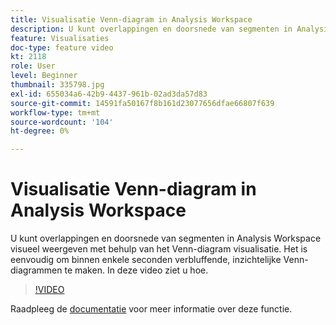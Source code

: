 ```yaml
---
title: Visualisatie Venn-diagram in Analysis Workspace
description: U kunt overlappingen en doorsnede van segmenten in Analysis Workspace visueel weergeven met behulp van het Venn-diagram visualisatie. Het is eenvoudig om binnen enkele seconden verbluffende, inzichtelijke Venn-diagrammen te maken. In deze video ziet u hoe.
feature: Visualisaties
doc-type: feature video
kt: 2118
role: User
level: Beginner
thumbnail: 335798.jpg
exl-id: 655034a6-42b9-4437-961b-02ad3da57d83
source-git-commit: 14591fa50167f8b161d23077656dfae66807f639
workflow-type: tm+mt
source-wordcount: '104'
ht-degree: 0%

---
```


# Visualisatie Venn-diagram in Analysis Workspace

U kunt overlappingen en doorsnede van segmenten in Analysis Workspace visueel weergeven met behulp van het Venn-diagram visualisatie. Het is eenvoudig om binnen enkele seconden verbluffende, inzichtelijke Venn-diagrammen te maken. In deze video ziet u hoe.

>[!VIDEO](https://video.tv.adobe.com/v/335798/?quality=12)

Raadpleeg de [documentatie](https://marketing.adobe.com/resources/help/en_US/analytics/analysis-workspace/venn.html) voor meer informatie over deze functie.
